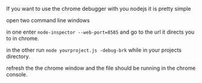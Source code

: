 If you want to use the chrome debugger with you nodejs it is pretty simple

open two command line windows

in one enter ```node-inspector --web-port=8585``` and go to the url it directs you to in chrome.

in the other run ```node yourproject.js -debug-brk``` while in your projects directory.

refresh the the chrome window and the file should be running in the chrome console.
